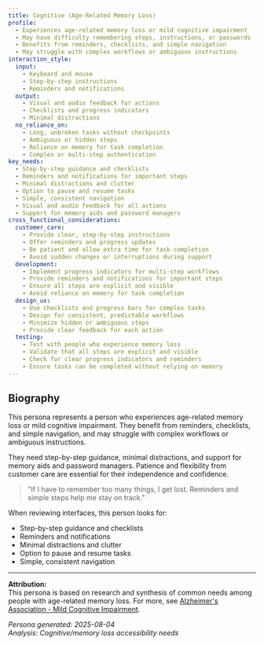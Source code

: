 ```yaml
---
title: Cognitive (Age-Related Memory Loss)
profile:
  - Experiences age-related memory loss or mild cognitive impairment
  - May have difficulty remembering steps, instructions, or passwords
  - Benefits from reminders, checklists, and simple navigation
  - May struggle with complex workflows or ambiguous instructions
interaction_style:
  input:
    - Keyboard and mouse
    - Step-by-step instructions
    - Reminders and notifications
  output:
    - Visual and audio feedback for actions
    - Checklists and progress indicators
    - Minimal distractions
  no_reliance_on:
    - Long, unbroken tasks without checkpoints
    - Ambiguous or hidden steps
    - Reliance on memory for task completion
    - Complex or multi-step authentication
key_needs:
  - Step-by-step guidance and checklists
  - Reminders and notifications for important steps
  - Minimal distractions and clutter
  - Option to pause and resume tasks
  - Simple, consistent navigation
  - Visual and audio feedback for all actions
  - Support for memory aids and password managers
cross_functional_considerations:
  customer_care:
    - Provide clear, step-by-step instructions
    - Offer reminders and progress updates
    - Be patient and allow extra time for task completion
    - Avoid sudden changes or interruptions during support
  development:
    - Implement progress indicators for multi-step workflows
    - Provide reminders and notifications for important steps
    - Ensure all steps are explicit and visible
    - Avoid reliance on memory for task completion
  design_ux:
    - Use checklists and progress bars for complex tasks
    - Design for consistent, predictable workflows
    - Minimize hidden or ambiguous steps
    - Provide clear feedback for each action
  testing:
    - Test with people who experience memory loss
    - Validate that all steps are explicit and visible
    - Check for clear progress indicators and reminders
    - Ensure tasks can be completed without relying on memory
---
```


## Biography

This persona represents a person who experiences age-related memory loss or mild cognitive impairment. They benefit from reminders, checklists, and simple navigation, and may struggle with complex workflows or ambiguous instructions.

They need step-by-step guidance, minimal distractions, and support for memory aids and password managers. Patience and flexibility from customer care are essential for their independence and confidence.

> "If I have to remember too many things, I get lost. Reminders and simple steps help me stay on track."

When reviewing interfaces, this person looks for:
- Step-by-step guidance and checklists
- Reminders and notifications
- Minimal distractions and clutter
- Option to pause and resume tasks
- Simple, consistent navigation

---

**Attribution:**  
This persona is based on research and synthesis of common needs among people with age-related memory loss. For more, see [Alzheimer's Association - Mild Cognitive Impairment](https://www.alz.org/alzheimers-dementia/what-is-dementia/related_conditions/mild-cognitive-impairment).

*Persona generated: 2025-08-04*  
*Analysis: Cognitive/memory loss accessibility needs*
